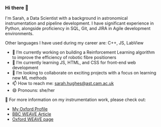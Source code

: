 ### Hi there 👋
I'm Sarah, a Data Scientist with a background in astronomical instrumentation and pipeline development. I have significant experience in Python,
alongside proficiency in SQL, Git, and JIRA in Agile development environments. 

Other languages I have used during my career are: C++, JS, LabView


<!--
**SHughes96/SHughes96** is a ✨ _special_ ✨ repository because its `README.md` (this file) appears on your GitHub profile.

Here are some ideas to get you started:-->

- 🔭 I’m currently working on building a Reinforcement Learning algorithm to improve the efficiency of robotic fibre positioners
- 🌱 I’m currently learning JS, HTML, and CSS for front-end web development
- 👯 I’m looking to collaborate on exciting projects with a focus on learning new ML methods
- 📫 How to reach me: sarah.hughes@ast.cam.ac.uk
- 😄 Pronouns: she/her

 🌌 For more information on my instrumentation work, please check out:
- [My Oxford Profile](https://www.physics.ox.ac.uk/our-people/hughess)
- [BBC WEAVE Article](https://www.bbc.co.uk/news/science-environment-62321537)
- [Oxford WEAVE page](https://www.physics.ox.ac.uk/news/telescope-upgrade-could-unlock-secrets-universe)
